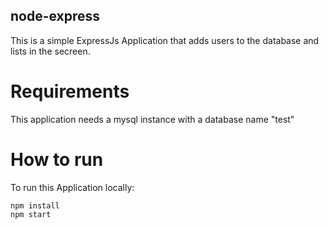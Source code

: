 ## node-express

This is a simple ExpressJs Application that adds users to the database
and lists in the secreen.


# Requirements
This application needs a mysql instance with a database name "test"

# How to run
To run this Application locally:
```
npm install
npm start
```
